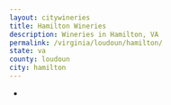 ```yaml
---
layout: citywineries
title: Hamilton Wineries
description: Wineries in Hamilton, VA
permalink: /virginia/loudoun/hamilton/
state: va
county: loudoun
city: hamilton
---
```

-
